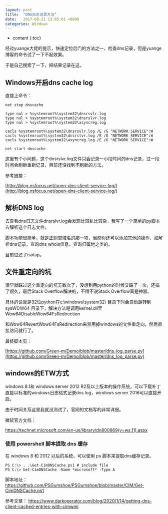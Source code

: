 ```yaml
---
layout: post
title:  "DNS日志记录方法"
date:   2017-08-21 13:05:01 +0800
categories: Windows
---
```


* content
{:toc}



经过yuange大佬的提示，快速定位后门的方法之一，检查dns记录，但是yuange博客的命令试了一下不起效果。

于是自己搜索了一下，把结果记录在这。



Windows开启dns cache log
-------------

直接上命令：


```
net stop dnscache

type nul > %systemroot%\system32\dnsrsvlr.log
type nul > %systemroot%\system32\dnsrslvr.log
type nul > %systemroot%\system32\asyncreg.log

cacls %systemroot%\system32\dnsrsvlr.log /E /G "NETWORK SERVICE":W
cacls %systemroot%\system32\dnsrslvr.log /E /G "NETWORK SERVICE":W
cacls %systemroot%\system32\asyncreg.log /E /G "NETWORK SERVICE":W

net start dnscache
```

这里有个小问题，这个dnsrslvr.log文件只会记录一小段时间的dns记录，过一段时间会刷新重新记录，目前还没找到不刷新的方法。

参考链接：  

[http://blog.nsfocus.net/open-dns-client-service-log/](http://blog.nsfocus.net/open-dns-client-service-log/)




解析DNS log
--------------

去查看dns日志文件dnsrslvr.log会发现比较乱比较杂，我写了一个简单的py脚本去解析这个日志文件。

脚本功能很简单，就是正则取域名的那一项，当然你还可以添加其他的操作，如解析dns记录，查询dns whois信息，查询归属地之类的。

目前过滤了isatap。




文件重定向的坑
-------------------

很早就踩过这个重定向的坑无数次了，没想到用python的时候又踩了一次，还搞了很久，最后Stack Overflow解决的，不得不说Stack Overflow真是神器。

具体的说就是32位python在c:\\windows\\system32\\ 目录下时会自动跳转到sysWOW64 目录下，解决方法是调用kernel.dll里Wow64DisableWow64FsRedirection

和Wow64RevertWow64FsRedirection来禁用掉windows的文件重定向。然后直接访问就行了。


最终脚本见： 

[https://github.com/Green-m/Demo/blob/master/dns_log_parse.py](https://github.com/Green-m/Demo/blob/master/dns_log_parse.py)


windows的ETW方式
------------------

windows 8.1和 windows server 2012 R2及以上版本的操作系统，可以下载补丁直接以标准的windows日志格式记录dns log，windows server 2016可以直接开启。

由于时间关系这里我就没测试了，官网的文档写的非常详细。

微软官方文档：

https://technet.microsoft.com/en-us/library/dn800669(v=ws.11).aspx



### 使用 powershell 脚本提取 dns 缓存

在 windows 8 和 2012 以后的系统，可以使用 ps 脚本来提取dns缓存记录。

```
PS C:\> . .\Get-CimDNSCache.ps1 # include file
PS C:\> Get-CimDNSCache -Name *microsoft* -Type A

```

脚本地址：<https://github.com/PSGumshoe/PSGumshoe/blob/master/CIM/Get-CimDNSCache.ps1>

参考文章： <https://www.darkoperator.com/blog/2020/1/14/getting-dns-client-cached-entries-with-cimwmi>
